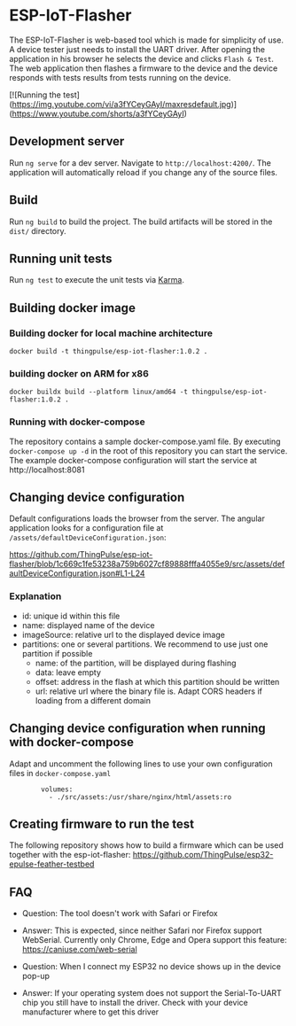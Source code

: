 # ESP-IoT-Flasher

The ESP-IoT-Flasher is web-based tool which is made for simplicity of use.
A device tester just needs to install the UART driver. After opening the application
in his browser he selects the device and clicks `Flash & Test`. The web application
then flashes a firmware to the device and the device responds with tests results from tests
running on the device.

[![Running the test]
(https://img.youtube.com/vi/a3fYCeyGAyI/maxresdefault.jpg)]
(https://www.youtube.com/shorts/a3fYCeyGAyI)

## Development server

Run `ng serve` for a dev server. Navigate to `http://localhost:4200/`. The application will automatically reload if you change any of the source files.

## Build

Run `ng build` to build the project. The build artifacts will be stored in the `dist/` directory.

## Running unit tests

Run `ng test` to execute the unit tests via [Karma](https://karma-runner.github.io).

## Building docker image

### Building docker for local machine architecture

`docker build -t thingpulse/esp-iot-flasher:1.0.2 . `

### building docker on ARM for x86

`docker buildx build --platform linux/amd64 -t thingpulse/esp-iot-flasher:1.0.2 .`

### Running with docker-compose

The repository contains a sample docker-compose.yaml file. By executing
`docker-compose up -d`
in the root of this repository you can start the service. The example docker-compose configuration
will start the service at http://localhost:8081

## Changing device configuration

Default configurations loads the browser from the server. The angular application looks for a configuration
file at `/assets/defaultDeviceConfiguration.json`: 

https://github.com/ThingPulse/esp-iot-flasher/blob/1c669c1fe53238a759b6027cf89888fffa4055e9/src/assets/defaultDeviceConfiguration.json#L1-L24

### Explanation

- id: unique id within this file
- name: displayed name of the device
- imageSource: relative url to the displayed device image
- partitions: one or several partitions. We recommend to use just one partition if possible
    - name: of the partition, will be displayed during flashing
    - data: leave empty
    - offset: address in the flash at which this partition should be written
    - url: relative url where the binary file is. Adapt CORS headers if loading from a different domain

## Changing device configuration when running with docker-compose

Adapt and uncomment the following lines to use your own configuration files in `docker-compose.yaml` 
```
        volumes:
          - ./src/assets:/usr/share/nginx/html/assets:ro
```

## Creating firmware to run the test

The following repository shows how to build a firmware which can be used together with the
esp-iot-flasher: https://github.com/ThingPulse/esp32-epulse-feather-testbed

## FAQ

- Question: The tool doesn't work with Safari or Firefox
- Answer: This is expected, since neither Safari nor Firefox support WebSerial. Currently only
  Chrome, Edge and Opera support this feature: https://caniuse.com/web-serial

- Question: When I connect my ESP32 no device shows up in the device pop-up
- Answer: If your operating system does not support the Serial-To-UART chip you still
  have to install the driver. Check with your device manufacturer where to get this driver


